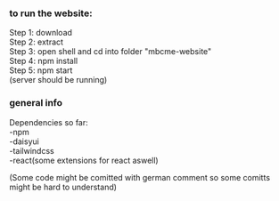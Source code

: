 <h3>to run the website:</h1>
<div>
Step 1: download<br/>
Step 2: extract<br/>
Step 3: open shell and cd into folder "mbcme-website"<br/>
Step 4: npm install<br/>
Step 5: npm start<br/>
(server should be running)
</div>

<h3>general info</h3>
<div>
Dependencies so far:<br/>
-npm<br/>
-daisyui<br/>
-tailwindcss<br/>
-react(some extensions for react aswell)<br/>

(Some code might be comitted with german comment so some comitts might be hard to understand)
</div>
